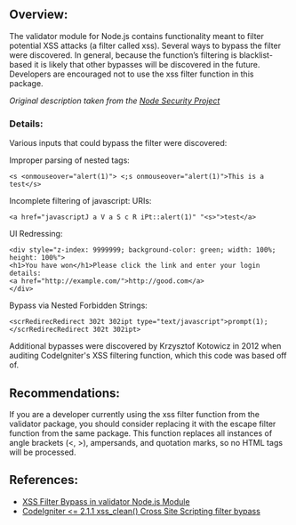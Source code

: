## Overview:
The validator module for Node.js contains functionality meant to filter potential XSS attacks (a filter called xss). Several ways to bypass the filter were discovered. In general, because the function’s filtering is blacklist-based it is likely that other bypasses will be discovered in the future. Developers are encouraged not to use the xss filter function in this package.

_Original description taken from the [Node Security Project](https://nodesecurity.io/)_

### Details:
Various inputs that could bypass the filter were discovered:

Improper parsing of nested tags:

```
<s <onmouseover="alert(1)"> <;s onmouseover="alert(1)">This is a test</s>
```

Incomplete filtering of javascript: URIs:

```
<a href="javascriptJ a V a S c R iPt::alert(1)" "<s>">test</a>
```

UI Redressing:

```
<div style="z-index: 9999999; background-color: green; width: 100%; height: 100%">
<h1>You have won</h1>Please click the link and enter your login details:
<a href="http://example.com/">http://good.com</a>
</div>
```

Bypass via Nested Forbidden Strings:

```
<scrRedirecRedirect 302t 302ipt type="text/javascript">prompt(1);</scrRedirecRedirect 302t 302ipt>
```

Additional bypasses were discovered by Krzysztof Kotowicz in 2012 when auditing CodeIgniter's XSS filtering function, which this code was based off of.

## Recommendations:
If you are a developer currently using the xss filter function from the validator package, you should consider replacing it with the escape filter function from the same package. This function replaces all instances of angle brackets (<, >), ampersands, and quotation marks, so no HTML tags will be processed.

## References:

- [XSS Filter Bypass in validator Node.js Module](https://nealpoole.com/blog/2013/07/xss-filter-bypass-in-validator-nodejs-module/)
- [CodeIgniter <= 2.1.1 xss_clean() Cross Site Scripting filter bypass](http://blog.kotowicz.net/2012/07/codeigniter-210-xssclean-cross-site.html)
